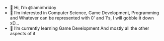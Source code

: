 - 👋 Hi, I’m @iaminhridoy
- 👀 I’m interested in Computer Science, Game Development, Programming and Whatever can be represented with 0' and 1's, I will gobble it down xD...
- 🌱 I’m currently learning Game Development And mostly all the other aspects of it

<!---
iaminhri/iaminhri is a ✨ special ✨ repository because its `README.md` (this file) appears on your GitHub profile.
You can click the Preview link to take a look at your changes.
--->
